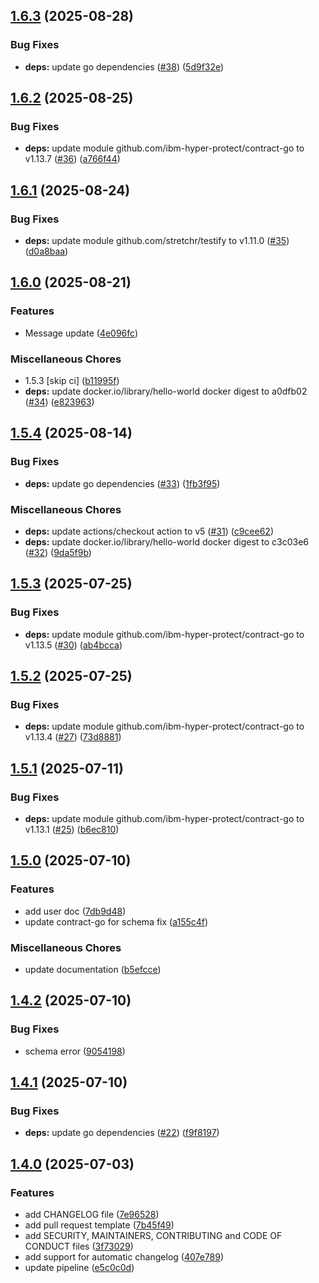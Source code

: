 ## [1.6.3](https://github.com/ibm-hyper-protect/contract-cli/compare/v1.6.2...v1.6.3) (2025-08-28)

### Bug Fixes

* **deps:** update go dependencies ([#38](https://github.com/ibm-hyper-protect/contract-cli/issues/38)) ([5d9f32e](https://github.com/ibm-hyper-protect/contract-cli/commit/5d9f32eca278bb5abe29be0c4e68d348870c2e70))

## [1.6.2](https://github.com/ibm-hyper-protect/contract-cli/compare/v1.6.1...v1.6.2) (2025-08-25)

### Bug Fixes

* **deps:** update module github.com/ibm-hyper-protect/contract-go to v1.13.7 ([#36](https://github.com/ibm-hyper-protect/contract-cli/issues/36)) ([a766f44](https://github.com/ibm-hyper-protect/contract-cli/commit/a766f4497c2e49ba6defc933d16afd72fa5b607e))

## [1.6.1](https://github.com/ibm-hyper-protect/contract-cli/compare/v1.6.0...v1.6.1) (2025-08-24)

### Bug Fixes

* **deps:** update module github.com/stretchr/testify to v1.11.0 ([#35](https://github.com/ibm-hyper-protect/contract-cli/issues/35)) ([d0a8baa](https://github.com/ibm-hyper-protect/contract-cli/commit/d0a8baa15d636cb61ba3c672d10f393bc20a860b))

## [1.6.0](https://github.com/ibm-hyper-protect/contract-cli/compare/v1.5.4...v1.6.0) (2025-08-21)

### Features

* Message update ([4e096fc](https://github.com/ibm-hyper-protect/contract-cli/commit/4e096fcdb6d8cfe2b182091fec4fb650f3203e9b))

### Miscellaneous Chores

* 1.5.3 [skip ci] ([b11995f](https://github.com/ibm-hyper-protect/contract-cli/commit/b11995f2de0967de8eda44e7d30e15a0aaae1f12))
* **deps:** update docker.io/library/hello-world docker digest to a0dfb02 ([#34](https://github.com/ibm-hyper-protect/contract-cli/issues/34)) ([e823963](https://github.com/ibm-hyper-protect/contract-cli/commit/e823963489a65ab5eecda28b718f6345c522adcc))

## [1.5.4](https://github.com/ibm-hyper-protect/contract-cli/compare/v1.5.3...v1.5.4) (2025-08-14)

### Bug Fixes

* **deps:** update go dependencies ([#33](https://github.com/ibm-hyper-protect/contract-cli/issues/33)) ([1fb3f95](https://github.com/ibm-hyper-protect/contract-cli/commit/1fb3f954a56d59c84b08d8ab04fe4387e3b56bac))

### Miscellaneous Chores

* **deps:** update actions/checkout action to v5 ([#31](https://github.com/ibm-hyper-protect/contract-cli/issues/31)) ([c9cee62](https://github.com/ibm-hyper-protect/contract-cli/commit/c9cee624bde5474292df82f2f1bb8dcc5d181d1c))
* **deps:** update docker.io/library/hello-world docker digest to c3c03e6 ([#32](https://github.com/ibm-hyper-protect/contract-cli/issues/32)) ([9da5f9b](https://github.com/ibm-hyper-protect/contract-cli/commit/9da5f9ba1c98efb090fa171d26879495025e63c6))

## [1.5.3](https://github.com/ibm-hyper-protect/contract-cli/compare/v1.5.2...v1.5.3) (2025-07-25)

### Bug Fixes

* **deps:** update module github.com/ibm-hyper-protect/contract-go to v1.13.5 ([#30](https://github.com/ibm-hyper-protect/contract-cli/issues/30)) ([ab4bcca](https://github.com/ibm-hyper-protect/contract-cli/commit/ab4bccaf16323f95367f1eadd41affe6873deaf3))

## [1.5.2](https://github.com/ibm-hyper-protect/contract-cli/compare/v1.5.1...v1.5.2) (2025-07-25)

### Bug Fixes

* **deps:** update module github.com/ibm-hyper-protect/contract-go to v1.13.4 ([#27](https://github.com/ibm-hyper-protect/contract-cli/issues/27)) ([73d8881](https://github.com/ibm-hyper-protect/contract-cli/commit/73d8881192a3377957f4a75c92eea77b33782276))

## [1.5.1](https://github.com/ibm-hyper-protect/contract-cli/compare/v1.5.0...v1.5.1) (2025-07-11)

### Bug Fixes

* **deps:** update module github.com/ibm-hyper-protect/contract-go to v1.13.1 ([#25](https://github.com/ibm-hyper-protect/contract-cli/issues/25)) ([b6ec810](https://github.com/ibm-hyper-protect/contract-cli/commit/b6ec81090e2680f3a1c75975b5035e1a31a9c3dc))

## [1.5.0](https://github.com/ibm-hyper-protect/contract-cli/compare/v1.4.2...v1.5.0) (2025-07-10)

### Features

* add user doc ([7db9d48](https://github.com/ibm-hyper-protect/contract-cli/commit/7db9d485611369cc563808a6bc7ed0ea8e421ece))
* update contract-go for schema fix ([a155c4f](https://github.com/ibm-hyper-protect/contract-cli/commit/a155c4f6b10f55512bc49e555000b172210fc3d3))

### Miscellaneous Chores

* update documentation ([b5efcce](https://github.com/ibm-hyper-protect/contract-cli/commit/b5efcce714c4251e11f9313eb055f86bd4e6c6c6))

## [1.4.2](https://github.com/ibm-hyper-protect/contract-cli/compare/v1.4.1...v1.4.2) (2025-07-10)

### Bug Fixes

* schema error ([9054198](https://github.com/ibm-hyper-protect/contract-cli/commit/9054198447f186048063514fd3e3c6d3b5eb8b41))

## [1.4.1](https://github.com/ibm-hyper-protect/contract-cli/compare/v1.4.0...v1.4.1) (2025-07-10)

### Bug Fixes

* **deps:** update go dependencies ([#22](https://github.com/ibm-hyper-protect/contract-cli/issues/22)) ([f9f8197](https://github.com/ibm-hyper-protect/contract-cli/commit/f9f81976cb7d52301ac94421f73742cf26768794))

## [1.4.0](https://github.com/ibm-hyper-protect/contract-cli/compare/v1.3.8...v1.4.0) (2025-07-03)

### Features

* add CHANGELOG file ([7e96528](https://github.com/ibm-hyper-protect/contract-cli/commit/7e96528157ef2112daf370e4eaf9733243b86377))
* add pull request template ([7b45f49](https://github.com/ibm-hyper-protect/contract-cli/commit/7b45f49af08b9cbc14bcb9efdc0fdfed3819cf0e))
* add SECURITY, MAINTAINERS, CONTRIBUTING and CODE OF CONDUCT files ([3f73029](https://github.com/ibm-hyper-protect/contract-cli/commit/3f73029665f440bb8fc8db1a4883409995cb62d8))
* add support for automatic changelog ([407e789](https://github.com/ibm-hyper-protect/contract-cli/commit/407e78949ec61909c3f4f40d8dfd77d879706df6))
* update pipeline ([e5c0c0d](https://github.com/ibm-hyper-protect/contract-cli/commit/e5c0c0d7c4eb2a15943a987638fddadf027a94a5))
